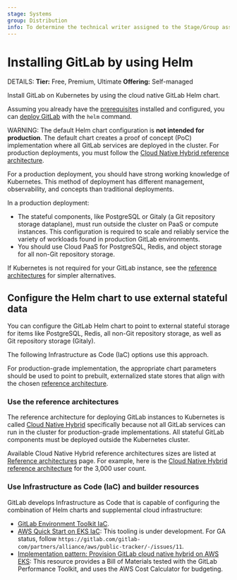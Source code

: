 ```yaml
---
stage: Systems
group: Distribution
info: To determine the technical writer assigned to the Stage/Group associated with this page, see https://handbook.gitlab.com/handbook/product/ux/technical-writing/#assignments
---
```


# Installing GitLab by using Helm

DETAILS:
**Tier:** Free, Premium, Ultimate
**Offering:** Self-managed

Install GitLab on Kubernetes by using the cloud native GitLab Helm chart.

Assuming you already have the [prerequisites](tools.md) installed and configured,
you can [deploy GitLab](deployment.md) with the `helm` command.

WARNING:
The default Helm chart configuration is **not intended for production**.
The default chart creates a proof of concept (PoC) implementation where all GitLab
services are deployed in the cluster. For production deployments, you must follow the
[Cloud Native Hybrid reference architecture](#use-the-reference-architectures).

For a production deployment, you should have strong working knowledge of Kubernetes.
This method of deployment has different management, observability, and concepts than traditional deployments.

In a production deployment:

- The stateful components, like PostgreSQL or Gitaly (a Git repository storage dataplane),
  must run outside the cluster on PaaS or compute instances. This configuration is required
  to scale and reliably service the variety of workloads found in production GitLab environments.
- You should use Cloud PaaS for PostgreSQL, Redis, and object storage for all non-Git repository storage.

If Kubernetes is not required for your GitLab instance, see the
[reference architectures](https://docs.gitlab.com/ee/administration/reference_architectures/)
for simpler alternatives.

## Configure the Helm chart to use external stateful data

You can configure the GitLab Helm chart to point to external stateful storage
for items like PostgreSQL, Redis, all non-Git repository storage, as well as Git repository storage (Gitaly).

The following Infrastructure as Code (IaC) options use this approach.

For production-grade implementation, the appropriate chart parameters should be used to
point to prebuilt, externalized state stores that align with the chosen
[reference architecture](https://docs.gitlab.com/ee/administration/reference_architectures/).

### Use the reference architectures

The reference architecture for deploying GitLab instances to Kubernetes is called [Cloud Native Hybrid](https://docs.gitlab.com/ee/administration/reference_architectures/#cloud-native-hybrid) specifically because not all GitLab services can run in the cluster for production-grade implementations. All stateful GitLab components must be deployed outside the Kubernetes cluster.

Available Cloud Native Hybrid reference architectures sizes
are listed at [Reference architectures](https://docs.gitlab.com/ee/administration/reference_architectures/#cloud-native-hybrid) page.
For example, here is the [Cloud Native Hybrid reference architecture](https://docs.gitlab.com/ee/administration/reference_architectures/3k_users.html#cloud-native-hybrid-reference-architecture-with-helm-charts-alternative) for the 3,000 user count.

### Use Infrastructure as Code (IaC) and builder resources

GitLab develops Infrastructure as Code that is capable of configuring the combination of Helm charts and supplemental cloud infrastructure:

- [GitLab Environment Toolkit IaC](https://gitlab.com/gitlab-org/gitlab-environment-toolkit).
- [AWS Quick Start on EKS IaC](https://docs.gitlab.com/ee/solutions/cloud/aws/gitlab_instance_on_aws.html):
  This tooling is under development. For GA status, follow
  `https://gitlab.com/gitlab-com/partners/alliance/aws/public-tracker/-/issues/11`.
- [Implementation pattern: Provision GitLab cloud native hybrid on AWS EKS](https://docs.gitlab.com/ee/solutions/cloud/aws/gitlab_instance_on_aws.html):
  This resource provides a Bill of Materials tested with the GitLab Performance Toolkit,
  and uses the AWS Cost Calculator for budgeting.
